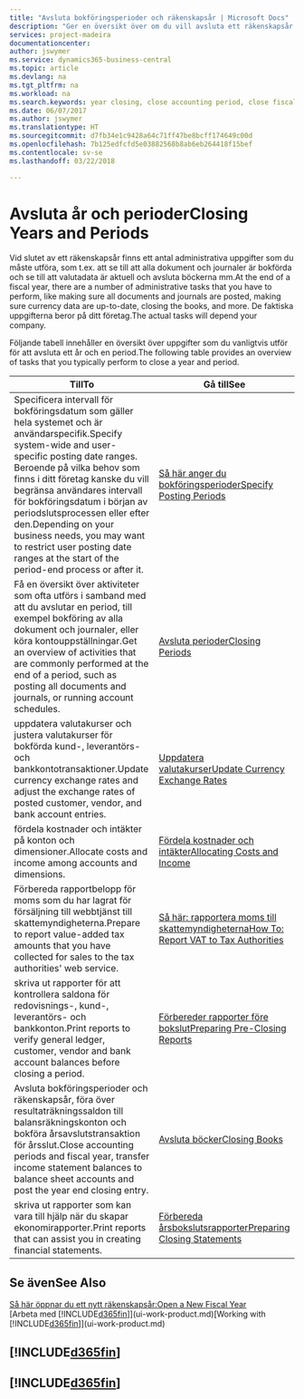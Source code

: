 ```yaml
---
title: "Avsluta bokföringsperioder och räkenskapsår | Microsoft Docs"
description: "Ger en översikt över om du vill avsluta ett räkenskapsår eller en bokföringsperiod, till exempel att se till att dokument och journaler är bokförda och verifiering av banksaldon."
services: project-madeira
documentationcenter: 
author: jswymer
ms.service: dynamics365-business-central
ms.topic: article
ms.devlang: na
ms.tgt_pltfrm: na
ms.workload: na
ms.search.keywords: year closing, close accounting period, close fiscal year, bank account detailed trial balance
ms.date: 06/07/2017
ms.author: jswymer
ms.translationtype: HT
ms.sourcegitcommit: d7fb34e1c9428a64c71ff47be8bcff174649c00d
ms.openlocfilehash: 7b125edfcfd5e03882568b8ab6eb264418f15bef
ms.contentlocale: sv-se
ms.lasthandoff: 03/22/2018

---
```

# <a name="closing-years-and-periods"></a><span data-ttu-id="c188a-103">Avsluta år och perioder</span><span class="sxs-lookup"><span data-stu-id="c188a-103">Closing Years and Periods</span></span>
<span data-ttu-id="c188a-104">Vid slutet av ett räkenskapsår finns ett antal administrativa uppgifter som du måste utföra, som t.ex. att se till att alla dokument och journaler är bokförda och se till att valutadata är aktuell och avsluta böckerna mm.</span><span class="sxs-lookup"><span data-stu-id="c188a-104">At the end of a fiscal year, there are a number of administrative tasks that you have to perform, like making sure all documents and journals are posted, making sure currency data are up-to-date, closing the books, and more.</span></span> <span data-ttu-id="c188a-105">De faktiska uppgifterna beror på ditt företag.</span><span class="sxs-lookup"><span data-stu-id="c188a-105">The actual tasks will depend your company.</span></span>

<span data-ttu-id="c188a-106">Följande tabell innehåller en översikt över uppgifter som du vanligtvis utför för att avsluta ett år och en period.</span><span class="sxs-lookup"><span data-stu-id="c188a-106">The following table provides an overview of tasks that you typically perform to close a year and period.</span></span>

| <span data-ttu-id="c188a-107">Till</span><span class="sxs-lookup"><span data-stu-id="c188a-107">To</span></span> | <span data-ttu-id="c188a-108">Gå till</span><span class="sxs-lookup"><span data-stu-id="c188a-108">See</span></span> |
| --- | --- |
| <span data-ttu-id="c188a-109">Specificera intervall för bokföringsdatum som gäller hela systemet och är användarspecifik.</span><span class="sxs-lookup"><span data-stu-id="c188a-109">Specify system-wide and user-specific posting date ranges.</span></span> <span data-ttu-id="c188a-110">Beroende på vilka behov som finns i ditt företag kanske du vill begränsa användares intervall för bokföringsdatum i början av periodslutsprocessen eller efter den.</span><span class="sxs-lookup"><span data-stu-id="c188a-110">Depending on your business needs, you may want to restrict user posting date ranges at the start of the period-end process or after it.</span></span> |[<span data-ttu-id="c188a-111">Så här anger du bokföringsperioder</span><span class="sxs-lookup"><span data-stu-id="c188a-111">Specify Posting Periods</span></span>](finance-how-specify-posting-periods.md) |
| <span data-ttu-id="c188a-112">Få en översikt över aktiviteter som ofta utförs i samband med att du avslutar en period, till exempel bokföring av alla dokument och journaler, eller köra kontouppställningar.</span><span class="sxs-lookup"><span data-stu-id="c188a-112">Get an overview of activities that are commonly performed at the end of a period, such as posting all documents and journals, or running account schedules.</span></span> |[<span data-ttu-id="c188a-113">Avsluta perioder</span><span class="sxs-lookup"><span data-stu-id="c188a-113">Closing Periods</span></span>](year-how-complete-period-end-processes.md) |
| <span data-ttu-id="c188a-114">uppdatera valutakurser och justera valutakurser för bokförda kund-, leverantörs- och bankkontotransaktioner.</span><span class="sxs-lookup"><span data-stu-id="c188a-114">Update currency exchange rates and adjust the exchange rates of posted customer, vendor, and bank account entries.</span></span> |[<span data-ttu-id="c188a-115">Uppdatera valutakurser</span><span class="sxs-lookup"><span data-stu-id="c188a-115">Update Currency Exchange Rates</span></span>](finance-how-update-currencies.md) |
| <span data-ttu-id="c188a-116">fördela kostnader och intäkter på konton och dimensioner.</span><span class="sxs-lookup"><span data-stu-id="c188a-116">Allocate costs and income among accounts and dimensions.</span></span> |[<span data-ttu-id="c188a-117">Fördela kostnader och intäkter</span><span class="sxs-lookup"><span data-stu-id="c188a-117">Allocating Costs and Income</span></span>](year-allocate-costs-income.md) |
| <span data-ttu-id="c188a-118">Förbereda rapportbelopp för moms som du har lagrat för försäljning till webbtjänst till skattemyndigheterna.</span><span class="sxs-lookup"><span data-stu-id="c188a-118">Prepare to report value-added tax amounts that you have collected for sales to the tax authorities' web service.</span></span> |[<span data-ttu-id="c188a-119">Så här: rapportera moms till skattemyndigheterna</span><span class="sxs-lookup"><span data-stu-id="c188a-119">How To: Report VAT to Tax Authorities</span></span>](finance-how-report-vat.md)|
| <span data-ttu-id="c188a-120">skriva ut rapporter för att kontrollera saldona för redovisnings-, kund-, leverantörs- och bankkonton.</span><span class="sxs-lookup"><span data-stu-id="c188a-120">Print reports to verify general ledger, customer, vendor and bank account balances before closing a period.</span></span> |[<span data-ttu-id="c188a-121">Förbereder rapporter före bokslut</span><span class="sxs-lookup"><span data-stu-id="c188a-121">Preparing Pre-Closing Reports</span></span>](year-prepare-preclose-reports.md) |
| <span data-ttu-id="c188a-122">Avsluta bokföringsperioder och räkenskapsår, föra över resultaträkningssaldon till balansräkningskonton och bokföra årsavslutstransaktion för årsslut.</span><span class="sxs-lookup"><span data-stu-id="c188a-122">Close accounting periods and fiscal year, transfer income statement balances to balance sheet accounts and post the year end closing entry.</span></span> |[<span data-ttu-id="c188a-123">Avsluta böcker</span><span class="sxs-lookup"><span data-stu-id="c188a-123">Closing Books</span></span>](year-close-books.md) |
| <span data-ttu-id="c188a-124">skriva ut rapporter som kan vara till hjälp när du skapar ekonomirapporter.</span><span class="sxs-lookup"><span data-stu-id="c188a-124">Print reports that can assist you in creating financial statements.</span></span> |[<span data-ttu-id="c188a-125">Förbereda årsbokslutsrapporter</span><span class="sxs-lookup"><span data-stu-id="c188a-125">Preparing Closing Statements</span></span>](year-prepare-close-statement.md) |

## <a name="see-also"></a><span data-ttu-id="c188a-126">Se även</span><span class="sxs-lookup"><span data-stu-id="c188a-126">See Also</span></span>
[<span data-ttu-id="c188a-127">Så här öppnar du ett nytt räkenskapsår:</span><span class="sxs-lookup"><span data-stu-id="c188a-127">Open a New Fiscal Year</span></span>](finance-how-open-new-fiscal-year.md)  
<span data-ttu-id="c188a-128">[Arbeta med [!INCLUDE[d365fin](includes/d365fin_md.md)]](ui-work-product.md)</span><span class="sxs-lookup"><span data-stu-id="c188a-128">[Working with [!INCLUDE[d365fin](includes/d365fin_md.md)]](ui-work-product.md)</span></span>

## [!INCLUDE[d365fin](includes/free_trial_md.md)]  
## [!INCLUDE[d365fin](includes/training_link_md.md)]

